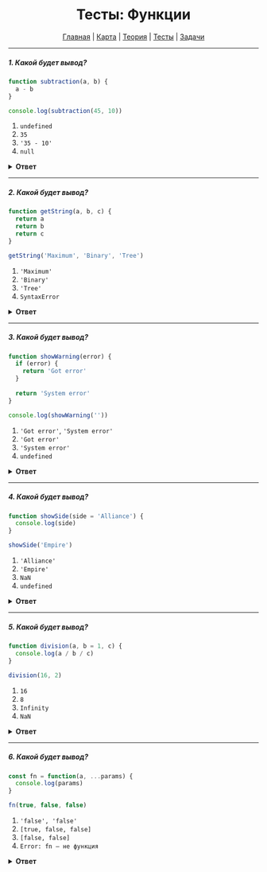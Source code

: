 <div align="center">

# Тесты: Функции

[Главная](https://github.com/dollaween/junior-roadmap/)
|
[Карта](/roadmap/README.md)
|
[Теория](/theory/README.md)
|
[Тесты](/tests/README.md)
|
[Задачи](/tasks/README.md)

</div>

---

##### 1. Какой будет вывод?

```javascript
function subtraction(a, b) {
  a - b
}

console.log(subtraction(45, 10))
```

1. `undefined`
2. `35`
3. `'35 - 10'`
4. `null`

<details><summary><b>Ответ</b></summary>
<p>

**Ответ: 1**

Функция `subtraction()` ничего не возвращает. Если отсутствует возвращение значения с помощью оператора `return`, то функция в конце своей работы вернет значение `undefined`.

</p>
</details>

---

##### 2. Какой будет вывод?

```javascript
function getString(a, b, c) {
  return a
  return b
  return c
}

getString('Maximum', 'Binary', 'Tree')
```

1. `'Maximum'`
2. `'Binary'`
3. `'Tree'`
4. `SyntaxError`

<details><summary><b>Ответ</b></summary>
<p>

**Ответ: 1**

Оператор `return` — завершает выполнение функции и возвращает значение. Данная функция всегда будет возвращать значение параметра `a`.

</p>
</details>

---

##### 3. Какой будет вывод?

```javascript
function showWarning(error) {
  if (error) {
    return 'Got error'
  }
  
  return 'System error'
}

console.log(showWarning(''))
```

1. `'Got error'`, `'System error'`
2. `'Got error'`
3. `'System error'`
4. `undefined`

<details><summary><b>Ответ</b></summary>
<p>

**Ответ: 3**

В условии `if (error)` мы имеем следующие преобразования:

`if (error)` -> `if ('')` -> `if (false)`

Инструкция внутри `if` не будет выполнена, потому что условие ложно.

Значит, функция дойдет до следующего оператора `return` и вернет `'System error'`.

</p>
</details>

---

##### 4. Какой будет вывод?

```javascript
function showSide(side = 'Alliance') {
  console.log(side)
}

showSide('Empire')
```

1. `'Alliance'`
2. `'Empire'`
3. `NaN`
4. `undefined`

<details><summary><b>Ответ</b></summary>
<p>

**Ответ: 2**

Через оператор присваивание `=` в параметрах функции мы переопределяем значение по-умолчанию. Значение по-умолчанию устанавливается, если функция не получает нужного параметра.

В данном примере, мы передаем в функцию значение `'Empire'` для параметра `side`, поэтому значение `'Alliance'` будет проигнорировано.

</p>
</details>

---

##### 5. Какой будет вывод?

```javascript
function division(a, b = 1, c) {
  console.log(a / b / c)
}

division(16, 2)
```

1. `16`
2. `8`
3. `Infinity`
4. `NaN`

<details><summary><b>Ответ</b></summary>
<p>

**Ответ: 4**

При вызове функции, мы имеем следующие параметры:
* `a` === `16`
* `b` === `2`
* `c` === `undefined`

Так как параметр `c` не получает никакого значения, то по-умолчанию, его значение будет установлено в `undefined`.

В результате операции `16 / 2 / undefined` мы получаем `NaN`.

</p>
</details>

---

##### 6. Какой будет вывод?

```javascript
const fn = function(a, ...params) {
  console.log(params)
}

fn(true, false, false)
```

1. `'false', 'false'`
2. `[true, false, false]`
3. `[false, false]`
4. `Error: fn — не функция`

<details><summary><b>Ответ</b></summary>
<p>

**Ответ: 3**

**Оставшиеся параметры** `...params` — вбирают в себя все передаваемые параметры, которые не назначены другим переменным. Оставшиеся параметры являются массивом.

В данном примере, переменной `a` назначено значение `true`. Получается, все остальные значения (`false` и `false`) будут записаны в `params`.

</p>
</details>





















